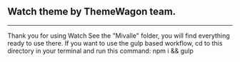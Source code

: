 ## Watch theme by ThemeWagon team.
---
Thank you for using Watch See the "Mivalle" folder, you will find everything ready to use there. If you want to use the gulp based workflow, cd to this directory in your terminal and run this command: npm i && gulp
